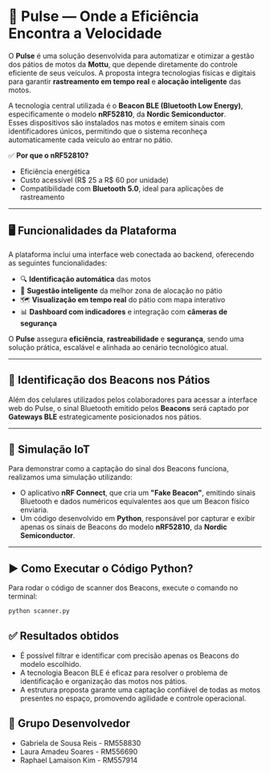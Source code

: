 # 🚀 Pulse — Onde a Eficiência Encontra a Velocidade

O **Pulse** é uma solução desenvolvida para automatizar e otimizar a gestão dos pátios de motos da **Mottu**, que depende diretamente do controle eficiente de seus veículos. A proposta integra tecnologias físicas e digitais para garantir **rastreamento em tempo real** e **alocação inteligente** das motos.

A tecnologia central utilizada é o **Beacon BLE (Bluetooth Low Energy)**, especificamente o modelo **nRF52810**, da **Nordic Semiconductor**.  
Esses dispositivos são instalados nas motos e emitem sinais com identificadores únicos, permitindo que o sistema reconheça automaticamente cada veículo ao entrar no pátio.

✅ **Por que o nRF52810?**  
- Eficiência energética  
- Custo acessível (R$ 25 a R$ 60 por unidade)  
- Compatibilidade com **Bluetooth 5.0**, ideal para aplicações de rastreamento  

---

## 🖥️ Funcionalidades da Plataforma

A plataforma inclui uma interface web conectada ao backend, oferecendo as seguintes funcionalidades:

- 🔍 **Identificação automática** das motos
- 📍 **Sugestão inteligente** da melhor zona de alocação no pátio
- 🗺️ **Visualização em tempo real** do pátio com mapa interativo
- 📊 **Dashboard com indicadores** e integração com **câmeras de segurança**

O **Pulse** assegura **eficiência**, **rastreabilidade** e **segurança**, sendo uma solução prática, escalável e alinhada ao cenário tecnológico atual.

---

## 📡 Identificação dos Beacons nos Pátios

Além dos celulares utilizados pelos colaboradores para acessar a interface web do Pulse, o sinal Bluetooth emitido pelos **Beacons** será captado por **Gateways BLE** estrategicamente posicionados nos pátios.

---

## 🔧 Simulação IoT

Para demonstrar como a captação do sinal dos Beacons funciona, realizamos uma simulação utilizando:

- O aplicativo **nRF Connect**, que cria um **"Fake Beacon"**, emitindo sinais Bluetooth e dados numéricos equivalentes aos que um Beacon físico enviaria.
- Um código desenvolvido em **Python**, responsável por capturar e exibir apenas os sinais de Beacons do modelo **nRF52810**, da **Nordic Semiconductor**.

---

## ▶️ Como Executar o Código Python?

Para rodar o código de scanner dos Beacons, execute o comando no terminal:

```bash
python scanner.py
```

## ✅ Resultados obtidos
- É possível filtrar e identificar com precisão apenas os Beacons do modelo escolhido.
- A tecnologia Beacon BLE é eficaz para resolver o problema de identificação e organização das motos nos pátios.
- A estrutura proposta garante uma captação confiável de todas as motos presentes no espaço, promovendo agilidade e controle operacional.

## 👥  Grupo Desenvolvedor
- Gabriela de Sousa Reis - RM558830
- Laura Amadeu Soares - RM556690
- Raphael Lamaison Kim - RM557914 
